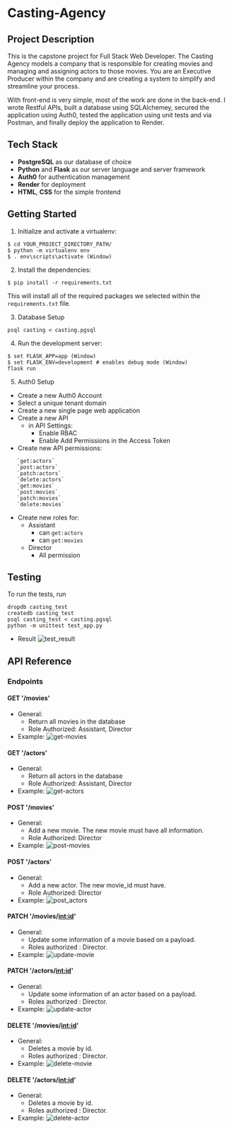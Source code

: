 # Casting-Agency

## Project Description
This is the capstone project for Full Stack Web Developer. The Casting Agency models a company that is responsible for creating movies and managing and assigning actors to those movies. You are an Executive Producer within the company and are creating a system to simplify and streamline your process.

With front-end is very simple, most of the work are done in the back-end. I wrote Restful APIs, built a database using SQLAlchemey, secured the application using Auth0, tested the application using unit tests and via Postman, and finally deploy the application to Render.

## Tech Stack
* **PostgreSQL** as our database of choice
* **Python** and **Flask** as our server language and server framework
* **Auth0** for authentication management
* **Render** for deployment
* **HTML**, **CSS** for the simple frontend

## Getting Started

1. Initialize and activate a virtualenv:
  ```
  $ cd YOUR_PROJECT_DIRECTORY_PATH/
  $ python -m virtualenv env
  $ . env\scripts\activate (Window)
  ```
2. Install the dependencies:
  ```
  $ pip install -r requirements.txt
  ```
  This will install all of the required packages we selected within the `requirements.txt` file.

3. Database Setup

  ```
  psql casting < casting.pgsql
  ```

4. Run the development server:
  ```
  $ set FLASK_APP=app (Window)
  $ set FLASK_ENV=development # enables debug mode (Window)
  flask run
  ```

5. Auth0 Setup
- Create a new Auth0 Account
- Select a unique tenant domain
- Create a new single page web application
- Create a new API
   - in API Settings:
     - Enable RBAC
     - Enable Add Permissions in the Access Token
- Create new API permissions:
```
   `get:actors`
   `post:actors`
   `patch:actors`
   `delete:actors`
   `get:movies`
   `post:movies`
   `patch:movies`
   `delete:movies`
```
- Create new roles for:
    - Assistant
        - can `get:actors`
        - can `get:movies`
    - Director
        - All permission

## Testing
To run the tests, run 
```
dropdb casting_test
createdb casting_test
psql casting_test < casting.pgsql
python -m unittest test_app.py
```
- Result
![test_result](./docs/test_result.PNG)

## API Reference

### Endpoints

#### GET '/movies'
- General:
    - Return all movies in the database
    - Role Authorized: Assistant, Director
- Example:
![get-movies](./docs/get-movies.PNG)

#### GET '/actors'
- General:
    - Return all actors in the database
    - Role Authorized: Assistant, Director
- Example:
![get-actors](./docs/get-actors.PNG)

#### POST '/movies'
- General:
    - Add a new movie. The new movie must have all information. 
    - Role Authorized: Director
- Example:
![post-movies](./docs/post-movies.PNG)

#### POST '/actors'
- General:
    - Add a new actor. The new movie_id must have.
    - Role Authorized: Director
- Example:
![post_actors](./docs/post_actors.PNG)

#### PATCH '/movies/<int:id>'
- General:
    - Update some information of a movie based on a payload.
    - Roles authorized : Director.
- Example:
![update-movie](./docs/update-movie.PNG)

#### PATCH '/actors/<int:id>'
- General:
    - Update some information of an actor based on a payload.
    - Roles authorized : Director.
- Example:
![update-actor](./docs/update-actor.PNG)

#### DELETE '/movies/<int:id>'
- General:
    - Deletes a movie by id.
    - Roles authorized : Director.
- Example:
![delete-movie](./docs/delete-movie.PNG)

#### DELETE '/actors/<int:id>'
- General:
    - Deletes a movie by id.
    - Roles authorized : Director.
- Example:
![delete-actor](./docs/delete-actor.PNG)
